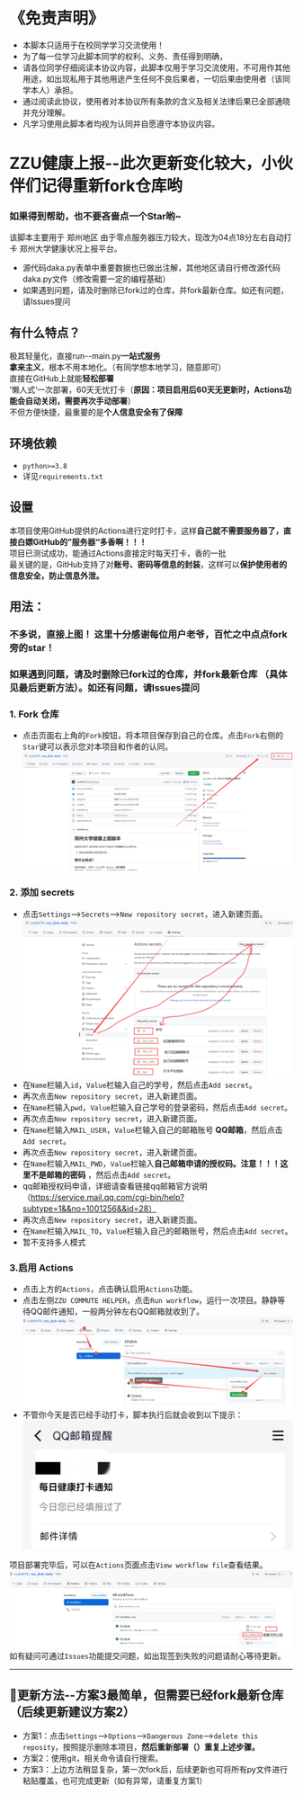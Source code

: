 # 《免责声明》
* 本脚本只适用于在校同学学习交流使用！
* 为了每一位学习此脚本同学的权利、义务、责任得到明确，
* 请各位同学仔细阅读本协议内容，此脚本仅用于学习交流使用，不可用作其他用途，如出现私用于其他用途产生任何不良后果者，一切后果由使用者（该同学本人）承担。
* 通过阅读此协议，使用者对本协议所有条款的含义及相关法律后果已全部通晓并充分理解。
* 凡学习使用此脚本者均视为认同并自愿遵守本协议内容。

# ZZU健康上报--此次更新变化较大，小伙伴们记得重新fork仓库哟
### 如果得到帮助，也不要吝啬点一个Star哟~
该脚本主要用于 郑州地区 由于零点服务器压力较大，现改为04点18分左右自动打卡 郑州大学健康状况上报平台。
* 源代码daka.py表单中重要数据也已做出注解，其他地区请自行修改源代码daka.py文件（修改需要一定的编程基础）
* 如果遇到问题，请及时删除已fork过的仓库，并fork最新仓库。如还有问题，请Issues提问

## 有什么特点？
极其轻量化，直接run--main.py**一站式服务**  
**拿来主义**，根本不用本地化。（有同学想本地学习，随意即可）  
直接在GitHub上就能**轻松部署**  
’懒人式‘一次部署，60天无忧打卡（**原因：项目启用后60天无更新时，Actions功能会自动关闭，需要再次手动部署**）  
不但方便快捷，最重要的是**个人信息安全有了保障**

## 环境依赖
+ `python>=3.8`
+ 详见`requirements.txt`


## 设置
本项目使用GitHub提供的Actions进行定时打卡，这样**自己就不需要服务器了，直接白嫖GitHub的”服务器“多香啊！！！**<br>
项目已测试成功，能通过Actions直接定时每天打卡，香的一批<br>
最关键的是，GitHub支持了对**账号、密码等信息的封装**，这样可以**保护使用者的信息安全，防止信息外泄。**<br>

## 用法：
### 不多说，直接上图！  这里十分感谢每位用户老爷，百忙之中点点fork旁的star！  
### 如果遇到问题，请及时删除已fork过的仓库，并fork最新仓库 （具体见最后更新方法）。如还有问题，请Issues提问


### 1. Fork 仓库
* 点击页面右上角的`Fork`按钮，将本项目保存到自己的仓库。点击`Fork`右侧的`Star`键可以表示您对本项目和作者的认同。
  ![fork.PNG](pictures/1.png)
### 2. 添加 secrets
* 点击`Settings`-->`Secrets`-->`New repository secret`，进入新建页面。
  ![secrets.PNG](pictures/2.png)
* 在`Name`栏输入`id`，`Value`栏输入自己的学号，然后点击`Add secret`。
* 再次点击`New repository secret`，进入新建页面。
* 在`Name`栏输入`pwd`，`Value`栏输入自己学号的登录密码，然后点击`Add secret`。  
* 再次点击`New repository secret`，进入新建页面。
* 在`Name`栏输入`MAIL_USER`，`Value`栏输入自己的邮箱账号 **QQ邮箱**，然后点击`Add secret`。
* 再次点击`New repository secret`，进入新建页面。
* 在`Name`栏输入`MAIL_PWD`，`Value`栏输入**自己邮箱申请的授权码。注意！！！这里不是邮箱的密码** ，然后点击`Add secret`。  
* qq邮箱授权码申请，详细请查看链接qq邮箱官方说明（https://service.mail.qq.com/cgi-bin/help?subtype=1&&no=1001256&&id=28）  
* 再次点击`New repository secret`，进入新建页面。
* 在`Name`栏输入`MAIL_TO`，`Value`栏输入自己的邮箱账号，然后点击`Add secret`。
* 暂不支持多人模式  
### 3.启用 Actions
* 点击上方的`Actions`，点击确认启用`Actions`功能。
* 点击左侧`ZZU COMMUTE HELPER`，点击`Run workflow`，运行一次项目。静静等待QQ邮件通知，一般两分钟左右QQ邮箱就收到了。
  ![check.PNG](pictures/3.png)
* 不管你今天是否已经手动打卡，脚本执行后就会收到以下提示：
  ![check.PNG](pictures/6.png)

项目部署完毕后，可以在`Actions`页面点击`View workflow file`查看结果。
  ![check.PNG](pictures/4.png)
如有疑问可通过`Issues`功能提交问题，如出现签到失败的问题请耐心等待更新。

---
## 📢更新方法--方案3最简单，但需要已经fork最新仓库（后续更新建议方案2）
* 方案1：点击`Settings`-->`Options`-->`Dangerous Zone`-->`delete this reposity`，按照提示删除本项目，**然后重新部署（）重复上述步骤。**
* 方案2：使用git，相关命令请自行搜索。
* 方案3：上边方法稍显复杂，第一次fork后，后续更新也可将所有py文件进行粘贴覆盖，也可完成更新（如有异常，请重复方案1）
